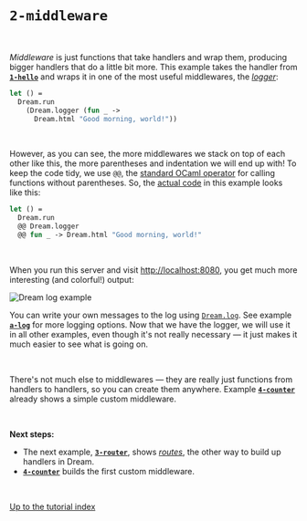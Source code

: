# `2-middleware`

<br>

*Middleware* is just functions that take handlers and wrap them, producing
bigger handlers that do a little bit more. This example takes the handler from
[**`1-hello`**](../1-hello#files) and wraps it in one of the most useful
middlewares, the [*logger*](https://aantron.github.io/dream/#val-logger):

```ocaml
let () =
  Dream.run
    (Dream.logger (fun _ ->
      Dream.html "Good morning, world!"))
```

<br>

However, as you can see, the more middlewares we stack on top of each other
like this, the more parentheses and indentation we will end up with! To keep
the code tidy, we use `@@`, the
[standard OCaml operator](https://caml.inria.fr/pub/docs/manual-ocaml/libref/Stdlib.html#VAL(@@)) for calling functions without parentheses. So, the [actual
code](https://github.com/aantron/dream/blob/master/example/2-middleware/middleware.ml)
in this example looks like this:

```ocaml
let () =
  Dream.run
  @@ Dream.logger
  @@ fun _ -> Dream.html "Good morning, world!"
```

<br>

When you run this server and visit
[http://localhost:8080](http://localhost:8080), you get much more interesting
(and colorful!) output:

![Dream log example](https://raw.githubusercontent.com/aantron/dream/master/docs/asset/log-sanitized.png)

You can write your own messages to the log using
[`Dream.log`](https://aantron.github.io/dream/#val-log). See example
[**`a-log`**](../a-log#files) for more logging options. Now that we have the
logger, we will use it in all other examples, even though it's not really
necessary &mdash; it just makes it much easier to see what is going on.

<br>

There's not much else to middlewares &mdash; they are really just functions
from handlers to handlers, so you can create them anywhere. Example
[**`4-counter`**](../4-counter#files) already shows a simple custom middleware.

<!--
There are also more complicated middlewares defined in

- [**`m-locals`**](../m-locals/#files),
- [**`w-auto-reload`**](../w-auto-reload/#files), and
- [**`w-index-html`**](../w-index-html/#files).
-->

<!-- TODO Fill out this list; probably a-promise belongs here. -->

<br>

**Next steps:**

- The next example, [**`3-router`**](../3-router#files), shows
  [*routes*](https://aantron.github.io/dream/#routing), the other way to build
  up handlers in Dream.
- [**`4-counter`**](../4-counter#files) builds the first custom middleware.

<br>

[Up to the tutorial index](../#readme)
